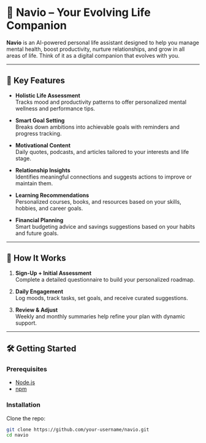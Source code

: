 # 🌟 Navio – Your Evolving Life Companion

**Navio** is an AI-powered personal life assistant designed to help you manage mental health, boost productivity, nurture relationships, and grow in all areas of life. Think of it as a digital companion that evolves with you.

---

## 🔑 Key Features

- **Holistic Life Assessment**  
  Tracks mood and productivity patterns to offer personalized mental wellness and performance tips.

- **Smart Goal Setting**  
  Breaks down ambitions into achievable goals with reminders and progress tracking.

- **Motivational Content**  
  Daily quotes, podcasts, and articles tailored to your interests and life stage.

- **Relationship Insights**  
  Identifies meaningful connections and suggests actions to improve or maintain them.

- **Learning Recommendations**  
  Personalized courses, books, and resources based on your skills, hobbies, and career goals.

- **Financial Planning**  
  Smart budgeting advice and savings suggestions based on your habits and future goals.

---

## 🚀 How It Works

1. **Sign-Up + Initial Assessment**  
   Complete a detailed questionnaire to build your personalized roadmap.

2. **Daily Engagement**  
   Log moods, track tasks, set goals, and receive curated suggestions.

3. **Review & Adjust**  
   Weekly and monthly summaries help refine your plan with dynamic support.

---

## 🛠️ Getting Started

### Prerequisites

- [Node.js](https://nodejs.org/)
- [npm](https://www.npmjs.com/)

### Installation

Clone the repo:

```bash
git clone https://github.com/your-username/navio.git
cd navio
